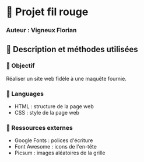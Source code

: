 # 📌 Projet fil rouge
### Auteur : Vigneux Florian
## 📝 Description et méthodes utilisées
### 🎯 Objectif
Réaliser un site web fidèle à une maquête fournie.
### 🚀 Languages
- HTML : structure de la page web
- CSS : style de la page web
### 📎 Ressources externes
- Google Fonts : polices d'écriture
- Font Awesome : icons de l'en-tête
- Picsum : images aléatoires de la grille
